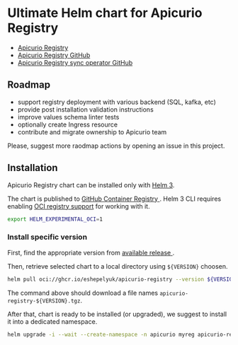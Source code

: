 # Ultimate Helm chart for Apicurio Registry

* [Apicurio Registry](https://www.apicur.io/registry/)
* [Apicurio Registry GitHub](https://github.com/apicurio/apicurio-registry)
* [Apicurio Registry sync operator GitHub](https://github.com/Apicurio/apicurio-registry-content-sync-operator)

## Roadmap

* support registry deployment with various backend (SQL, kafka, etc)
* provide post installation validation instructions
* improve values schema linter tests
* optionally create Ingress resource
* contribute and migrate ownership to Apicurio team

Please, suggest more raodmap actions by opening an issue in this project.

## Installation

Apicurio Registry chart can be installed only with [Helm 3](https://helm.sh/docs).

The chart is published to [GitHub Container Registry
](https://docs.github.com/en/packages/working-with-a-github-packages-registry/working-with-the-container-registry).
Helm 3 CLI requires enabling [OCI registry support](https://helm.sh/docs/topics/registries/#enabling-oci-support)
for working with it.

```sh
export HELM_EXPERIMENTAL_OCI=1
```

### Install specific version

First, find the appropriate version from [available release
](https://github.com/eshepelyuk/apicurio-registry-helm-chart/releases).

Then, retrieve selected chart to a local directory using `${VERSION}` choosen.

```sh
helm pull oci://ghcr.io/eshepelyuk/apicurio-registry --version ${VERSION}
```

The command above should download a file names `apicurio-registry-${VERSION}.tgz`.

After that, chart is ready to be installed (or upgraded),
we suggest to install it into a dedicated namespace.

```sh
helm upgrade -i --wait --create-namespace -n apicurio myreg apicurio-registry-${VERSION}.tgz
```

